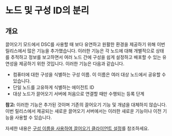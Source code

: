 # 노드 및 구성 ID의 분리

## 개요

끌어오기 모드에서 DSC를 사용할 때 보다 유연하고 원활한 환경을 제공하기 위해 이번 릴리스에서 많은 기능을 추가했습니다. 이러한 기능은 각 노드에 대해 개별적으로 상태를 추적하고 정보를 보고하면서 여러 노드 간에 구성을 쉽게 설정하고 배포할 수 있는 유연성을 제공하기 위한 것입니다. 이러한 기능은 다음과 같습니다.

* 컴퓨터에 대한 구성을 식별하는 구성 이름. 이 이름은 여러 대상 노드에서 공유할 수 있습니다. 
* 단일 노드를 고유하게 식별하는 에이전트 ID
* 대상 노드가 끌어오기 서버에 처음으로 연결할 때만 수행되는 등록 단계

**참고:** 이러한 기능은 추가된 것이며 기존의 끌어오기 기능 및 개념을 대체하지 않습니다. 이번 릴리스에서 제공되는 새로운 끌어오기 서버에서는 이러한 새로운 기능이나 이전 기능을 사용할 수 있습니다.

자세한 내용은 [구성 이름을 사용하여 끌어오기 클라이언트 설정](https://msdn.microsoft.com/powershell/dsc/pullclientconfignames)를 참조하세요.



<!--HONumber=Aug16_HO3-->


